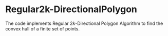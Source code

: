 # Regular2k-DirectionalPolygon
The code implements Regular $2k$-Directional Polygon Algorithm to find the convex hull of a finite set of points.
